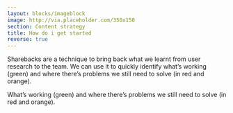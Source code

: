 ```yaml
---
layout: blocks/imageblock
image: http://via.placeholder.com/350x150
section: Content strategy
title: How do i get started
reverse: true
---
```

Sharebacks are a technique to bring back what we learnt from user research to the team. We can use it to quickly identify what’s working (green) and where there’s problems we still need to solve (in red and orange).

What’s working (green) and where there’s problems we still need to solve (in red and orange).

